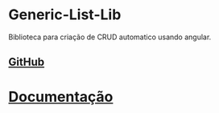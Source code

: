 # Generic-List-Lib
Biblioteca para criação de CRUD automatico usando angular.
## [GitHub](https://github.com/RepositorioGenericofrwk/Generic-List-Lib)

# [Documentação](https://github.com/RepositorioGenericofrwk/Generic-List-Lib#readme)
